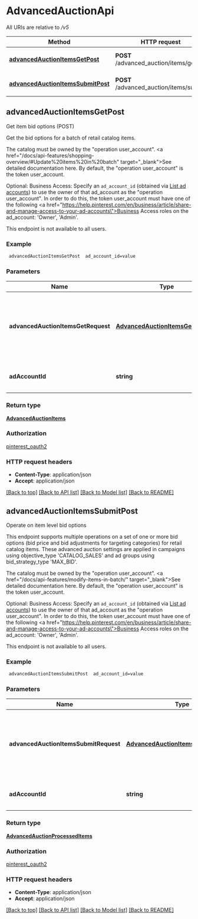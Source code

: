 # AdvancedAuctionApi

All URIs are relative to */v5*

Method | HTTP request | Description
------------- | ------------- | -------------
[**advancedAuctionItemsGetPost**](AdvancedAuctionApi.md#advancedAuctionItemsGetPost) | **POST** /advanced_auction/items/get | Get item bid options (POST)
[**advancedAuctionItemsSubmitPost**](AdvancedAuctionApi.md#advancedAuctionItemsSubmitPost) | **POST** /advanced_auction/items/submit | Operate on item level bid options



## advancedAuctionItemsGetPost

Get item bid options (POST)

Get the bid options for a batch of retail catalog items.

The catalog must be owned by the \"operation user_account\". <a href=\"/docs/api-features/shopping-overview/#Update%20items%20in%20batch\" target=\"_blank\">See detailed documentation here.</a> By default, the \"operation user_account\" is the token user_account.

Optional: Business Access: Specify an <code>ad_account_id</code> (obtained via <a href='/docs/api/v5/#operation/ad_accounts/list'>List ad accounts</a>) to use the owner of that ad_account as the \"operation user_account\". In order to do this, the token user_account must have one of the following <a href=\"https://help.pinterest.com/en/business/article/share-and-manage-access-to-your-ad-accounts\">Business Access</a> roles on the ad_account: 'Owner', 'Admin'.

This endpoint is not available to all users.

### Example

```bash
 advancedAuctionItemsGetPost  ad_account_id=value
```

### Parameters


Name | Type | Description  | Notes
------------- | ------------- | ------------- | -------------
 **advancedAuctionItemsGetRequest** | [**AdvancedAuctionItemsGetRequest**](AdvancedAuctionItemsGetRequest.md) | Request object used to get bid options values for a batch of retail catalog items |
 **adAccountId** | **string** | Unique identifier of an ad account. | [optional] [default to null]

### Return type

[**AdvancedAuctionItems**](AdvancedAuctionItems.md)

### Authorization

[pinterest_oauth2](../README.md#pinterest_oauth2)

### HTTP request headers

- **Content-Type**: application/json
- **Accept**: application/json

[[Back to top]](#) [[Back to API list]](../README.md#documentation-for-api-endpoints) [[Back to Model list]](../README.md#documentation-for-models) [[Back to README]](../README.md)


## advancedAuctionItemsSubmitPost

Operate on item level bid options

This endpoint supports multiple operations on a set of one or more bid options (bid price and bid adjustments for targeting categories) for retail catalog items. These advanced auction settings are applied in campaigns using objective_type 'CATALOG_SALES' and ad groups using bid_strategy_type 'MAX_BID'.

The catalog must be owned by the \"operation user_account\". <a href=\"/docs/api-features/modify-items-in-batch/\" target=\"_blank\">See detailed documentation here.</a> By default, the \"operation user_account\" is the token user_account.

Optional: Business Access: Specify an <code>ad_account_id</code> (obtained via <a href='/docs/api/v5/#operation/ad_accounts/list'>List ad accounts</a>) to use the owner of that ad_account as the \"operation user_account\". In order to do this, the token user_account must have one of the following <a href=\"https://help.pinterest.com/en/business/article/share-and-manage-access-to-your-ad-accounts\">Business Access</a> roles on the ad_account: 'Owner', 'Admin'.

This endpoint is not available to all users.

### Example

```bash
 advancedAuctionItemsSubmitPost  ad_account_id=value
```

### Parameters


Name | Type | Description  | Notes
------------- | ------------- | ------------- | -------------
 **advancedAuctionItemsSubmitRequest** | [**AdvancedAuctionItemsSubmitRequest**](AdvancedAuctionItemsSubmitRequest.md) | Request object used to upsert or delete bid options for a batch of retail catalog items |
 **adAccountId** | **string** | Unique identifier of an ad account. | [optional] [default to null]

### Return type

[**AdvancedAuctionProcessedItems**](AdvancedAuctionProcessedItems.md)

### Authorization

[pinterest_oauth2](../README.md#pinterest_oauth2)

### HTTP request headers

- **Content-Type**: application/json
- **Accept**: application/json

[[Back to top]](#) [[Back to API list]](../README.md#documentation-for-api-endpoints) [[Back to Model list]](../README.md#documentation-for-models) [[Back to README]](../README.md)

